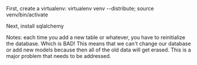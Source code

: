 First, create a virtualenv:  virtualenv venv --distribute; source venv/bin/activate

Next, install sqlalchemy




Notes:
each time you add a new table or whatever, you have to reinitialize the database.  Which is BAD!  This means that we can't change our database or add new models because then all of the old data will get erased.  This is a major problem that needs to be addressed.